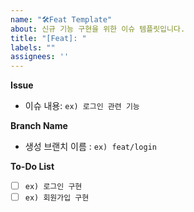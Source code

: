 ```yaml
---
name: "🛠Feat Template"
about: 신규 기능 구현을 위한 이슈 템플릿입니다.
title: "[Feat]: "
labels: ""
assignees: ''
---
```


**Issue**
- 이슈 내용: `ex) 로그인 관련 기능`

**Branch Name**
- 생성 브랜치 이름 : `ex) feat/login`

**To-Do List**
- [ ] `ex) 로그인 구현`
- [ ] `ex) 회원가입 구현`
